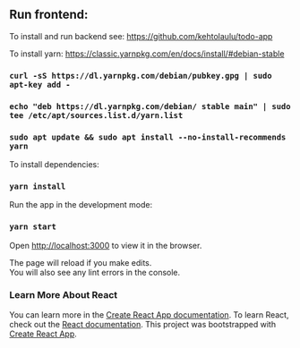 ## Run frontend:

To install and run backend see:
https://github.com/kehtolaulu/todo-app

To install yarn:
https://classic.yarnpkg.com/en/docs/install/#debian-stable
### `curl -sS https://dl.yarnpkg.com/debian/pubkey.gpg | sudo apt-key add -`
### `echo "deb https://dl.yarnpkg.com/debian/ stable main" | sudo tee /etc/apt/sources.list.d/yarn.list`
### `sudo apt update && sudo apt install --no-install-recommends yarn`

To install dependencies:
### `yarn install`

Run the app in the development mode:
### `yarn start`

Open [http://localhost:3000](http://localhost:3000) to view it in the browser.

The page will reload if you make edits.<br />
You will also see any lint errors in the console.<br />

### Learn More About React

You can learn more in the [Create React App documentation](https://facebook.github.io/create-react-app/docs/getting-started).
To learn React, check out the [React documentation](https://reactjs.org/).
This project was bootstrapped with [Create React App](https://github.com/facebook/create-react-app).
